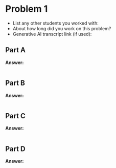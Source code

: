 # Problem 1
- List any other students you worked with:
- About how long did you work on this problem?
- Generative AI transcript link (if used):


## Part A
**Answer:** 
```sql

```

## Part B
**Answer:** 
```sql

```

## Part C
**Answer:** 
```sql

```

## Part D
**Answer:** 
```sql

```

